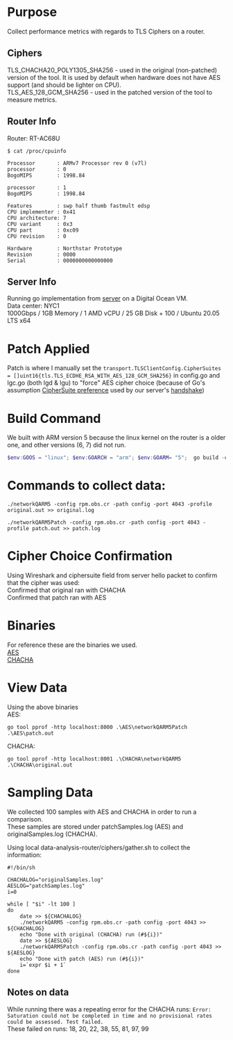 # Purpose
Collect performance metrics with regards to TLS Ciphers on a router.  

## Ciphers
TLS_CHACHA20_POLY1305_SHA256 - used in the original (non-patched) version of the tool. It is used by default when hardware does not have AES support (and should be lighter on CPU).  
TLS_AES_128_GCM_SHA256 - used in the patched version of the tool to measure metrics.   

## Router Info
Router: RT-AC68U

`$ cat /proc/cpuinfo`
```
Processor       : ARMv7 Processor rev 0 (v7l)
processor       : 0
BogoMIPS        : 1998.84

processor       : 1
BogoMIPS        : 1998.84

Features        : swp half thumb fastmult edsp
CPU implementer : 0x41
CPU architecture: 7
CPU variant     : 0x3
CPU part        : 0xc09
CPU revision    : 0

Hardware        : Northstar Prototype
Revision        : 0000
Serial          : 0000000000000000
```

## Server Info
Running go implementation from [server](https://github.com/network-quality/server) on a Digital Ocean VM.  
Data center: NYC1  
1000Gbps / 1GB Memory / 1 AMD vCPU / 25 GB Disk + 100 / Ubuntu 20.05 LTS x64  


# Patch Applied
Patch is where I manually set the `transport.TLSClientConfig.CipherSuites = []uint16{tls.TLS_ECDHE_RSA_WITH_AES_128_GCM_SHA256}` in config.go and lgc.go (both lgd & lgu) to "force" AES cipher choice (because of Go's assumption [CipherSuite preference](https://cs.opensource.google/go/go/+/9d0819b27ca248f9949e7cf6bf7cb9fe7cf574e8:src/crypto/tls/cipher_suites.go;l=390;drc=2a78e8afc0994f5b292bc9a5a7258c749e43032f;bpv=1;bpt=1) used by our server's [handshake](https://cs.opensource.google/go/go/+/9d0819b27ca248f9949e7cf6bf7cb9fe7cf574e8:src/crypto/tls/handshake_server.go;l=328;drc=2a78e8afc0994f5b292bc9a5a7258c749e43032f))

# Build Command
We built with ARM version 5 because the linux kernel on the router is a older one, and other versions (6, 7) did not run.  
```Powershell
$env:GOOS = "linux"; $env:GOARCH = "arm"; $env:GOARM= "5";  go build -o build/networkQARM5 ./networkQuality.go
```

# Commands to collect data:
```
./networkQARM5 -config rpm.obs.cr -path config -port 4043 -profile original.out >> original.log
```
```
./networkQARM5Patch -config rpm.obs.cr -path config -port 4043 -profile patch.out >> patch.log
```

# Cipher Choice Confirmation
Using Wireshark and ciphersuite field from server hello packet to confirm that the cipher was used:    
Confirmed that original ran with CHACHA  
Confirmed that patch ran with AES  

# Binaries
For reference these are the binaries we used.  
[AES](https://mailuc-my.sharepoint.com/:u:/g/personal/wang2ba_ucmail_uc_edu/EVyoihXkjPFNnpeSXLF4qY4B9T4X1NvF52veItO3E9t1sQ?e=Zelf8L)  
[CHACHA](https://mailuc-my.sharepoint.com/:u:/g/personal/wang2ba_ucmail_uc_edu/ETMyWxK-rtlOrgqbCTquG58Bp_xNoOEdR8KUirW0PTwdVQ?e=rnXrFI)

# View Data
Using the above binaries  
AES:
```
go tool pprof -http localhost:8000 .\AES\networkQARM5Patch .\AES\patch.out
```
CHACHA:
```
go tool pprof -http localhost:8001 .\CHACHA\networkQARM5 .\CHACHA\original.out
```

# Sampling Data
We collected 100 samples with AES and CHACHA in order to run a comparison.  
These samples are stored under patchSamples.log (AES) and originalSamples.log (CHACHA).  

Using local data-analysis-router/ciphers/gather.sh to collect the information:
```
#!/bin/sh

CHACHALOG="originalSamples.log"
AESLOG="patchSamples.log"
i=0

while [ "$i" -lt 100 ]
do
	date >> ${CHACHALOG}
	./networkQARM5 -config rpm.obs.cr -path config -port 4043 >> ${CHACHALOG}
	echo "Done with original (CHACHA) run (#${i})"
	date >> ${AESLOG}
	./networkQARM5Patch -config rpm.obs.cr -path config -port 4043 >> ${AESLOG}
	echo "Done with patch (AES) run (#${i})"
    i=`expr $i + 1`
done
```

## Notes on data
While running there was a repeating error for the CHACHA runs: `Error: Saturation could not be completed in time and no provisional rates could be assessed. Test failed.`  
These failed on runs: 18, 20, 22, 38, 55, 81, 97, 99  
